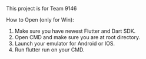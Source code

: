 This project is for Team 9146

How to Open (only for Win):

1. Make sure you have newest Flutter and Dart SDK.
2. Open CMD and make sure you are at root directory.
3. Launch your emulator for Android or IOS.
4. Run flutter run on your CMD.